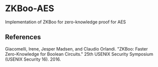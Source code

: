 # ZKBoo-AES
Implementation of ZKBoo for zero-knowledge proof for AES

## References
Giacomelli, Irene, Jesper Madsen, and Claudio Orlandi. "ZKBoo: Faster Zero-Knowledge for Boolean Circuits." 25th USENIX Security Symposium (USENIX Security 16). 2016.
